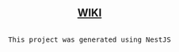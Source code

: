 <div align="center">
    <h2>
      <a href="https://github.com/o-henry/steam/wiki">WIKI</a>
    </h2>
</div>

<p align="center">
  <samp>
    <br>
      This project was generated using <kbd>NestJS</kbd>
    </br>
  </samp>
</p>

